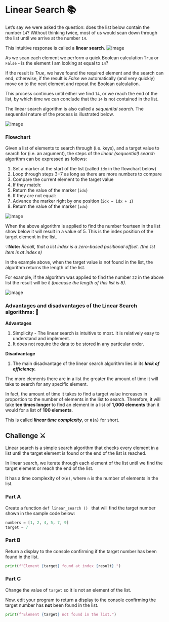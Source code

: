 # Linear Search 📚

Let’s say we were asked the question: does the list below contain the number `14`? Without thinking twice, most of us would scan down through the list until we arrive at the number `14`. 

This intuitive response is called a **linear search**.
![image](https://github.com/ross-bish/Algorithms/assets/83789503/17ac53d4-9c68-44cd-b074-1a9824b264d4)

As we scan each element we perform a quick Boolean calculation ``True`` or ``False`` - is the element I am looking at equal to `14`? 

If the result is _True_, we have found the required element and the search can end; otherwise, if the result is _False_ we automatically (and very quickly) move on to the next element and repeat the Boolean calculation. 

This process continues until either we find `14`, or we reach the end of the list, by which time we can conclude that the `14` is not contained in the list.

The linear search algorithm is also called a _sequential search_. The sequential nature of the process is illustrated below.

![image](https://github.com/ross-bish/Algorithms/assets/83789503/c021b27c-b284-4f18-8ddb-911db4162390)


### Flowchart 
Given a list of elements to search through (i.e. keys), and a target value to search for (i.e. an argument), the steps of the _linear (sequential) search_ algorithm can be expressed as follows:

1. Set a marker at the start of the list (called ``idx`` in the flowchart below)
2. Loop through steps 3−7 as long as there are more numbers to compare
3. Compare the current element to the target value
4. If they match:
5. Return the value of the marker (``idx``)
6. If they are not equal:
7. Advance the marker right by one position (``idx = idx + 1``)
8. Return the value of the marker (``idx``)


![image](https://github.com/ross-bish/Algorithms/assets/83789503/928b2a7b-5bbd-4495-9021-a74310f31356)

When the above algorithm is applied to find the number fourteen in the list show below it will result in a value of 5. This is the index position of the target element in the list. 

💡**Note:** _Recall, that a list index is a zero-based positional offset. (the 1st item is at index `0`)_

In the example above, when the target value is not found in the list, the algorithm returns the length of the list. 

For example, if the algorithm was applied to find the number ``22`` in the above list the result will be ``8`` _(because the length of this list is 8)._

![image](https://github.com/ross-bish/Algorithms/assets/83789503/76e9aca7-dfc6-4954-a01c-46a19a1a910f)

### Advantages and disadvantages of the Linear Search algorithms: 📝

**Advantages**
1. Simplicity - The linear search is intuitive to most. It is relatively easy to understand and implement.
2. It does not require the data to be stored in any particular order.
 
**Disadvantage**

1. The main disadvantage of the linear search algorithm lies in its _**lack of efficiency.**_
   
The more elements there are in a list the greater the amount of time it will take to search for any specific element. 

In fact, the amount of time it takes to find a target value increases in proportion to the number of elements in the list to search. Therefore, it will take **ten times longer** to find an element in a list of **1,000 elements** than it would for a list of **100 elements**. 

This is called _**linear time complexity**_, or **``O(n)``** for short.


## Challenge ⚔️
Linear search is a simple search algorithm that checks every element in a list until the target element is found or the end of the list is reached.

In linear search, we iterate through each element of the list until we find the target element or reach the end of the list. 

It has a time complexity of ``O(n)``, where ``n`` is the number of elements in the list.

### Part A
Create a function `def linear_search () ` that will find the target number shown in the sample code below:

````python
numbers = [1, 2, 4, 5, 7, 9]
target = 7
````

### Part B
Return a display to the console confirming if the target number has been found in the list.

````python
print(f"Element {target} found at index {result}.")
````

### Part C
Change the value of `target` so it is not an element of the list.

Now, edit your program to return a display to the console confirming the target number has **not** been found in the list.

````python
print(f"Element {target} not found in the list.")
````
